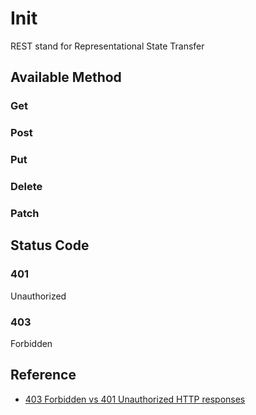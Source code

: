 # Init

REST stand for Representational State Transfer

## Available Method

### Get

### Post

### Put

### Delete

### Patch

## Status Code

### 401

Unauthorized

### 403

Forbidden

## Reference

* [403 Forbidden vs 401 Unauthorized HTTP responses](https://stackoverflow.com/questions/3297048/403-forbidden-vs-401-unauthorized-http-responses)